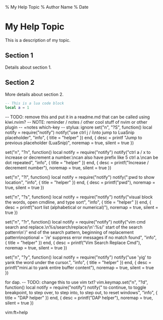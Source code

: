 % My Help Topic
% Author Name
% Date

# My Help Topic

This is a description of my topic.

## Section 1

Details about section 1.

## Section 2

More details about section 2.

```lua
-- This is a lua code block
local a = 1
```

-- TODO: remove this and put it in a readme.md that can be called using kiwi.nvim?
-- NOTE: reminder / notes / other cool stuff of nvim or other plugin
-- +notes which-key
-- stylua: ignore
set("n", "<leader>?S",
  function()
    local notify = require("notify")
    notify("use ctrl j / i\nto jump to LuaSnip placeholder", "info", { title = "helper" })
  end, { desc = printf "Jump to previous placeholder (LuaSnip)", noremap = true, silent = true })

set("n", "<leader>?n", function()
  local notify = require("notify")
  notify("ctrl a / x to increase or decrement a number.\ncan also have prefix like 5 ctrl a.\ncan be dot repeated", "info", { title = "helper" })
end, { desc = printf("Increase / decrement number"), noremap = true, silent = true })

set("n", "<leader>?l", function()
  local notify = require("notify")
  notify(":pwd to show location", "info", { title = "helper" })
end, { desc = printf("pwd"), noremap = true, silent = true })

set("n", "<leader>?s", function()
  local notify = require("notify")
  notify("visual block the words, open cmdline, and type sort", "info", { title = "helper" })
end, { desc = printf("sort list (alphabetical or numerical)"), noremap = true, silent = true })

set("n", "<leader>?r", function()
  local notify = require("notify")
  notify("vim cmd search and replace.\n%s/search/replace/\n':%s/' start of the search pattern\n'/' end of the search pattern, beginning of replacement pattern\noptional = '/e' suppress error messages if no match found", "info", { title = "helper" })
end, { desc = printf("Vim Search Replace Cmd"), noremap = true, silent = true })

set("n", "<leader>?y", function()
  local notify = require("notify")
  notify("use 'yig' to yank the word under the cursor.", "info", { title = "helper" })
end, { desc = printf("mini.ai to yank entire buffer content"), noremap = true, silent = true })


for dap.
      -- TODO: change this to use vim txt?
      vim.keymap.set("n", "<leader>?d", function()
        local notify = require("notify")
        notify("<F5> to continue, <F7> to toggle breakpoint, <F8> to step over, <F9> to step into, <F10> to step out, <F12> to reset windows", "info", { title = "DAP helper" })
      end, { desc = printf("DAP helper"), noremap = true, silent = true })

vim:ft=help
